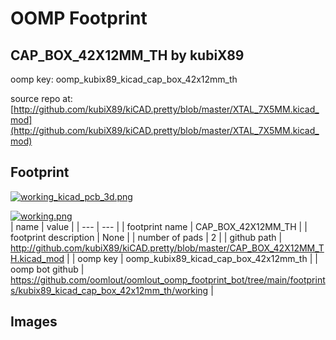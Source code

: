 # OOMP Footprint  
## CAP_BOX_42X12MM_TH  by kubiX89  
  
oomp key: oomp_kubix89_kicad_cap_box_42x12mm_th  
  
source repo at: [http://github.com/kubiX89/kiCAD.pretty/blob/master/XTAL_7X5MM.kicad_mod](http://github.com/kubiX89/kiCAD.pretty/blob/master/XTAL_7X5MM.kicad_mod)  
## Footprint  
  
[![working_kicad_pcb_3d.png](working_kicad_pcb_3d_600.png)](working_kicad_pcb_3d.png)  
  
[![working.png](working_600.png)](working.png)  
| name | value | 
| --- | --- | 
| footprint name | CAP_BOX_42X12MM_TH | 
| footprint description | None | 
| number of pads | 2 | 
| github path | http://github.com/kubiX89/kiCAD.pretty/blob/master/CAP_BOX_42X12MM_TH.kicad_mod | 
| oomp key | oomp_kubix89_kicad_cap_box_42x12mm_th | 
| oomp bot github | https://github.com/oomlout/oomlout_oomp_footprint_bot/tree/main/footprints/kubix89_kicad_cap_box_42x12mm_th/working | 
## Images  
